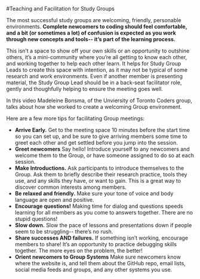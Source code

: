#Teaching and Facilitation for Study Groups

The most successful study groups are welcoming, friendly, personable environments. **Complete newcomers to coding should feel comfortable, and a bit (or sometimes a lot) of confusion is expected as you work through new concepts and tools-- it’s part of the learning process.**

This isn’t a space to show off your own skills or an opportunity to outshine others, it’s a mini-community where you’re all getting to know each other, and working together to help each other learn. It helps for Study Group Leads to create this space with intention, as it may not be typical of some research and work environments. Even if another member is presenting material, the Study Group Lead should be in a back-seat facilitator role, gently and thoughfully helping to ensure the meeting goes well.  

In this video Madeleine Bonsma, of the Unviersity of Toronto Coders group, talks about how she worked to create a welcoming Group environment.  

Here are a few more tips for facilitating Group meetings:  

* **Arrive Early.** Get to the meeting space 10 minutes before the start time so you can set up, and be sure to give arriving members some time to greet each other and get settled before you jump into the session.  
* **Greet newcomers** Say hello! Introduce yourself to any newcomers and welcome them to the Group, or have someone assigned to do so at each session.
* **Make Introductions.** Ask participants to introduce themselves to the Group. Ask them to briefly describe their research practice, tools they use, and any skills they have, or want to gain. This is a great way to discover common interests among members. 
* **Be relaxed and friendly.** Make sure your tone of voice and body language are open and positive.
* **Encourage questions!** Making time for dialog and questions speeds learning for all members as you come to answers together. There are no stupid questions!
* **Slow down.** Slow the pace of lessons and presentations down if people seem to be struggling-- there’s no rush. 
* **Share successes AND failures.** If something isn’t working, encourage members to share! It’s an opportunity to practice debugging skills together. The more eyes on the problem, the better!
* **Orient newcomers to Group Systems**  Make sure newcomers know where  the website is, and tell them about the GitHub repo, email lists, social media feeds and groups, and any other systems you use.
